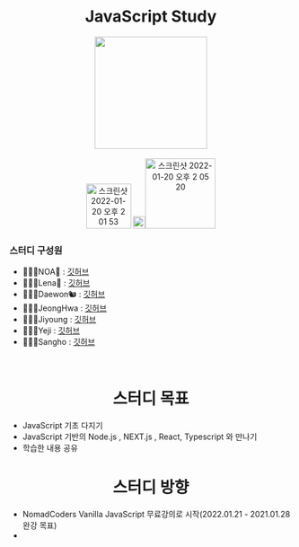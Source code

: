<h1 align="center">JavaScript Study</h1>
<div align="center"><img src="https://img.shields.io/badge/javascript-F7DF1E?style=for-the-badge&logo=javascript&logoColor=black" width="200"></div>
<br>
<div align="center">
<a href="https://www.youtube.com/c/%EB%85%B8%EB%A7%88%EB%93%9C%EC%BD%94%EB%8D%94NomadCoders"><img width="80" alt="스크린샷 2022-01-20 오후 2 01 53" src="https://user-images.githubusercontent.com/78011677/150276618-51bb641c-8b72-46b5-87b6-2a7b14fa4c08.png"></a>  
<a href="https://nomadcoders.co/javascript-for-beginners"><img height="22" alt="스크린샷 2022-01-20 오후 2 01 03" src="https://user-images.githubusercontent.com/78011677/150276539-75b63b64-4e0b-4435-9be4-818e0b6a633d.png"><img width="125" alt="스크린샷 2022-01-20 오후 2 05 20" src="https://user-images.githubusercontent.com/78011677/150276947-9a7033db-dd3c-4bfc-b9f1-b4a64f25a691.png"></a>

</div>
<h3>스터디 구성원</h3>
<ul>
  <li>🧑🏻‍💻NOA🌊 : <a href="https://github.com/noasued">깃허브</a></li>
  <li>👩🏻‍💻Lena🌻 : <a href="https://github.com/sbyun1">깃허브</a></li>
  <li>👨🏻‍💻Daewon🐿 : <a href="https://github.com/abyss0246">깃허브</a></li>
  <li>👩🏻‍💻JeongHwa : <a href="https://github.com/GongJeongHwa">깃허브</a></li>
  <li>👩🏻‍💻Jiyoung : <a href="https://github.com/jiyoungbb">깃허브</a></li>
  <li>👩🏻‍💻Yeji : <a href="https://github.com/YEJIXD">깃허브</a></li>
  <li>👨🏻‍💻Sangho : <a href="https://github.com/siren0416">깃허브</a></li>
</ul>
<br>
<h1 align="center">스터디 목표</h1>
<ul>
  <li>JavaScript 기초 다지기</li>
  <li>JavaScript 기반의 Node.js , NEXT.js , React, Typescript 와 만나기</li>
  <li>학습한 내용 공유</li>
</ul>
<h1 align="center">스터디 방향</h1>
<ul>
  <li>NomadCoders Vanilla JavaScript 무료강의로 시작(2022.01.21 - 2021.01.28 완강 목표)</li>
  <li></li>
</ul>


